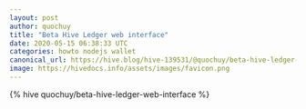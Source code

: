 ```yaml
---
layout: post
author: quochuy
title: "Beta Hive Ledger web interface"
date: 2020-05-15 06:38:33 UTC
categories: howto nodejs wallet
canonical_url: https://hive.blog/hive-139531/@quochuy/beta-hive-ledger-web-interface
image: https://hivedocs.info/assets/images/favicon.png
---
```

{% hive quochuy/beta-hive-ledger-web-interface %}
